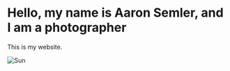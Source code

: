 # Hello, my name is Aaron Semler, and I am a photographer
This is my website.

![Sun](https://photographerpro.github.io/images/IMG_2800.jpg)
